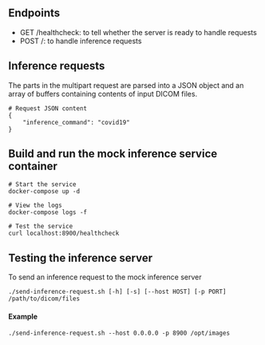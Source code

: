 ## Endpoints

- GET /healthcheck: to tell whether the server is ready to handle requests  
- POST /: to handle inference requests

## Inference requests

The parts in the multipart request are parsed into a JSON object and an array of buffers containing contents of input DICOM files.
```
# Request JSON content
{
    "inference_command": "covid19"
}
```

## Build and run the mock inference service container

```
# Start the service
docker-compose up -d

# View the logs
docker-compose logs -f

# Test the service
curl localhost:8900/healthcheck
```

## Testing the inference server

To send an inference request to the mock inference server
```
./send-inference-request.sh [-h] [-s] [--host HOST] [-p PORT] /path/to/dicom/files
```
#### Example

```
./send-inference-request.sh --host 0.0.0.0 -p 8900 /opt/images
```